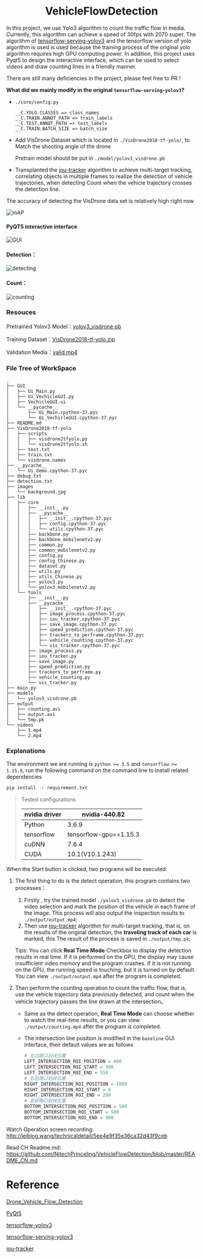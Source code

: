 ## <h1 align="center">VehicleFlowDetection</h1>

In this project, we use Yolo3 algorithm to count the traffic flow in media. Currently, this algorithm can achieve a speed of 30fps  with 2070 super. The algorithm of [tensorflow-serving-yolov3](https://github.com/Byronnar/tensorflow-serving-yolov3) and the tensorflow version of yolo algorithm is used is used because the training process of the original yolo algorithm requires high GPU computing power. In addition, this project uses Pyqt5 to design the interactive interface, which can be used to select videos and draw counting lines in a friendly manner.

There are still many deficiencies in the project, please feel free to PR !

**What did we mainly modify in the original `tensorflow-serving-yolov3`?**

- `./core/config.py`

  ~~~
  __C.YOLO.CLASSES => class_names
  __C.TRAIN.ANNOT_PATH => train_labels
  __C.TEST.ANNOT_PATH => test_labels
  __C.TRAIN.BATCH_SIZE => batch_size 
  ~~~

- Add VisDrone Dataset which is located in  `./VisDrone2018-tf-yolo/`, to Match the shooting angle of the drone

  Pretrain model should be put in  `./model/yolov3_visdrone.pb`
  
- Transplanted the [iou-tracker](https://github.com/bochinski/iou-tracker) algorithm to achieve multi-target tracking, correlating objects in multiple frames to realize the detection of vehicle trajectories, when detecting Count when the vehicle trajectory crosses the detection line.

The accuracy of detecting the VisDrone data set is relatively high right now

![mAP](http://leiblog.wang/static/image/2020/6/mAP.png)

#### PyQT5 interactive interface

![GUI](http://leiblog.wang/static/image/2020/6/1.jpg)

#### Detection：

![detecting](http://leiblog.wang/static/image/2020/6/detect.png)

#### Count：

![counting](http://leiblog.wang/static/image/2020/6/count.png)

### Resouces

Pretrained Yolov3 Model：[yolov3_visdrone.pb](http://leiblog.wang/static/2020-06-13/yolov3_visdrone.zip) 

Training Dataset：[VisDrone2018-tf-yolo.zip](http://leiblog.wang/static/2020-06-13/VisDrone2018-tf-yolo.zip)

Validation Media：[valid.mp4](http://leiblog.wang/static/2020-06-13/valid.mp4)

### File Tree of WorkSpace

~~~
.
├── GUI
│   ├── Ui_Main.py
│   ├── Ui_VechicleGUI.py
│   ├── VechicleGUI.ui
│   └── __pycache__
│       ├── Ui_Main.cpython-37.pyc
│       └── Ui_VechicleGUI.cpython-37.pyc
├── README.md
├── VisDrone2018-tf-yolo 
│   ├── scripts
│   │   ├── visdrone2tfyolo.py
│   │   └── visdrone2tfyolo.sh
│   ├── test.txt
│   ├── train.txt
│   └── visdrone.names
├── __pycache__
│   └── Ui_demo.cpython-37.pyc
├── debug.txt
├── detection.txt
├── images
│   └── background.jpg
├── lib
│   ├── core
│   │   ├── __init__.py
│   │   ├── __pycache__
│   │   │   ├── __init__.cpython-37.pyc
│   │   │   ├── config.cpython-37.pyc
│   │   │   └── utils.cpython-37.pyc
│   │   ├── backbone.py
│   │   ├── backbone_mobilenetv2.py
│   │   ├── common.py
│   │   ├── common_mobilenetv2.py
│   │   ├── config.py
│   │   ├── config_Chinese.py
│   │   ├── dataset.py
│   │   ├── utils.py
│   │   ├── utils_Chinese.py
│   │   ├── yolov3.py
│   │   └── yolov3_mobilenetv2.py
│   └── tools
│       ├── __init__.py
│       ├── __pycache__
│       │   ├── __init__.cpython-37.pyc
│       │   ├── image_process.cpython-37.pyc
│       │   ├── iou_tracker.cpython-37.pyc
│       │   ├── save_image.cpython-37.pyc
│       │   ├── speed_prediction.cpython-37.pyc
│       │   ├── trackers_to_perframe.cpython-37.pyc
│       │   ├── vehicle_counting.cpython-37.pyc
│       │   └── vis_tracker.cpython-37.pyc
│       ├── image_process.py
│       ├── iou_tracker.py
│       ├── save_image.py
│       ├── speed_prediction.py
│       ├── trackers_to_perframe.py
│       ├── vehicle_counting.py
│       └── vis_tracker.py
├── main.py
├── models
│   └── yolov3_visdrone.pb
├── output
│   ├── counting.avi
│   ├── output.avi
│   └── tmp.pk
└── videos
    ├── 1.mp4
    └── 2.mp4
~~~

### Explanations

The environment we are running is `python >= 3.5` and `tensorflow >= 1.15.0`, run the following command on the command line to install related dependencies

```bash
pip install -r requirement.txt
```

> Tested configurations
>
> | nvidia driver | nvidia-440.82          |
> | ------------- | ---------------------- |
> | Python        | 3.6.9                  |
> | tensorflow    | tensorflow-gpu==1.15.3 |
> | cuDNN         | 7.6.4                  |
> | CUDA          | 10.1(V10.1.243)        |

When the Start button is clicked, two programs will be executed:

1. The first thing to do is the detect operation, this program contains two processes：

   1. Firstly , try the trained model `./yolov3_visdrone.pb` to detect the video selection and mark the position of the vehicle in each frame of the image. This process will also output the inspection results to `./output/output.mp4`;
   2. Then use [iou-tracker](https://github.com/bochinski/iou-tracker) algorithm for multi-target tracking, that is, on the results of the original detection, the **traveling track of each car** is marked, this The result of the process is saved in `./output/tmp.pk`;

   Tips: You can click **Real Time Mode** Checkbox to display the detection results in real time. If it is performed on the GPU, the display may cause insufficient video memory and the program crashes. If it is not running on the GPU, the running speed is touching, but it is turned on by default. You can view `./output/output.mp4` after the program is completed.

2. Then perform the counting operation to count the traffic flow, that is, use the vehicle trajectory data previously detected, and count when the vehicle trajectory passes the line drawn at the intersection。

   - Same as the detect operation, **Real Time Mode** can choose whether to watch the real-time results, or you can view `./output/counting.mp4` after the program is completed.
   
   - The intersection line position is modified in the `baseline` GUI interface, their default values are as follows
   
     ~~~python
     # 左边路口划线位置
     LEFT_INTERSECTION_ROI_POSITION = 400
     LEFT_INTERSECTION_ROI_START = 300
     LEFT_INTERSECTION_ROI_END = 550
     # 右边路口划线位置
     RIGHT_INTERSECTION_ROI_POSITION = 1000
     RIGHT_INTERSECTION_ROI_START = 0
     RIGHT_INTERSECTION_ROI_END = 280
     # 底部路口划线位置
     BOTTOM_INTERSECTION_ROI_POSITION = 500
     BOTTOM_INTERSECTION_ROI_START = 500
     BOTTOM_INTERSECTION_ROI_END = 900
     ~~~

Watch Operation screen recording: http://leiblog.wang/technicaldetail/5ee4e9f35e36ca32d43f9ceb

Read CH Readme.md: https://github.com/NjtechPrinceling/VehicleFlowDetection/blob/master/README_CN.md

# Reference

[Drone_Vehicle_Flow_Detection](https://gitee.com/starrynightzyq/Drone_Vehicle_Flow_Detection)

[PyQt5](https://pypi.org/project/PyQt5/)

[tensorflow-yolov3](https://github.com/YunYang1994/tensorflow-yolov3)

[tensorflow-serving-yolov3](https://github.com/Byronnar/tensorflow-serving-yolov3)

[iou-tracker](https://github.com/bochinski/iou-tracker)